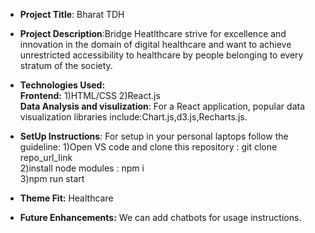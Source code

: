 - **Project Title**: Bharat TDH <br/>
- **Project Description**:Bridge Heatlthcare strive for excellence and innovation in the domain of digital healthcare and want to achieve unrestricted accessibility to healthcare by people belonging to every stratum of the society. <br/>
- **Technologies Used:** <br/> 
**Frontend:** 1)HTML/CSS 
              2)React.js </br>
**Data Analysis and visulization**: For a React application, popular data visualization libraries include:Chart.js,d3.js,Recharts.js. <br/>
- **SetUp Instructions**: 
            For setup in your personal laptops follow the guideline:
                     1)Open VS code and clone this repository : git clone repo_url_link </br>
                     2)install node modules : npm i  </br>
                     3)npm run start <br/>
   
                                                                                     
- **Theme Fit:** Healthcare <br/>
- **Future Enhancements:** We can add chatbots for usage instructions.


